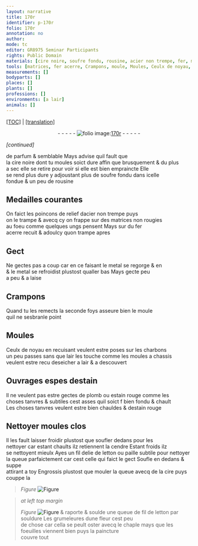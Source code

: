 ```yaml
---
layout: narrative
title: 170r
identifier: p-170r
folio: 170r
annotation: no
author:
mode: tc
editor: GR8975 Seminar Participants
rights: Public Domain
materials: [cire noire, soufre fondu, rousine, acier non trempe, fer, metal, charbons, estain, plomb, estain rouge, cendre, fil delie de letton, paille, cire, soulde, fil de letton, souldure]
tools: [matrices, fer acerre, Crampons, moule, Moules, Ceulx de noyau, moules a chassis, moules clos, fil delie de letton, paille, chaple]
measurements: []
bodyparts: []
places: []
plants: []
professions: []
environments: [a lair]
animals: []
---
```


<p><a href="{{ site.baseurl }}/diplomatic/">[TOC]</a> | <a href="{{ site.baseurl }}/texts/p-170r_tl/" target="_blank">[translation]</a></p><div class="folio" align="center">- - - - - <a href="http://gallica.bnf.fr/ark:/12148/btv1b10500001g/f345.image" target="_blank"><img src="https://cu-mkp.github.io/2017-workshop-edition/assets/photo-icon.png" alt="folio image: " style="display:inline-block; margin-bottom:-3px;"/>170r</a> - - - - - </div>  
 
*[continued]*
  
de parfum & semblable Mays advise quil fault que<br/> la <span class="m">cire <span class="add">noire</span></span> dont tu moules soict dure affin que brusquement & <span class="del">du</span> plus<br/> a sec elle se retire pour voir si elle est bien empraincte Elle<br/> se rend plus dure y adjoustant plus de <span class="m">soufre fondu</span> dans icelle<br/> fondue & un peu de <span class="m">rousine</span>
 
 
  

## Medailles courantes

 
On faict les poincons de relief d<span class="m">acier non trempe</span> puys<br/> on le trampe & avecq cy on frappe sur des <span class="tl">matrices</span> non rougies<br/> au foeu comme quelques ungs pensent Mays sur du <span class="tl"><span class="m">fer</span><br/> acerre</span> recuit & adoulcy quon trampe apres
 
 
  

## Gect

 
Ne gectes pas a coup car en ce faisant le <span class="m">metal</span> se regorge & <span class="del">en</span><br/> & le <span class="m">metal</span> se refroidist plustost qualler bas Mays gecte peu<br/> a peu & a laise
 
 
  

## <span class="tl">Crampons</span>

 
Quand tu les remects la seconde foys asseure bien le <span class="tl">moule</span><br/> quil ne sesbranle point
 
 
  

## <span class="tl">Moules</span>

 
<span class="tl">Ceulx de noyau</span> en recuisant veulent estre poses sur les <span class="m">charbons</span><br/> un <span class="add">peu</span> passes sans que lair les touche comme les <span class="tl">moules a chassis</span><br/> veulent estre <span class="del">recu</span> deseicher <span class="env">a lair</span> & a descouvert
 
 
  

## Ouvrages espes d<span class="m">estain</span>

 
Il ne veulent pas estre gectes de <span class="m">plomb</span> ou <span class="m">estain rouge</span> co<span class="exp">mm</span>e les<br/> choses tanvres & subtiles cest asses quil soict <span class="del">f</span> bien fondu & chault<br/> Les choses tanvres veulent estre bien chauldes & d<span class="m">estain rouge</span>
 
 
  

## Nettoyer <span class="tl">moules clos</span>

 
Il les fault laisser froidir plustost que soufler dedans pour les<br/> nettoyer car estant chaults ilz retiennent la <span class="m">cendre</span> Estant froids ilz<br/> se nettoyent mieulx Ayes un <span class="tl"><span class="m">fil delie de letton</span></span> ou <span class="tl"><span class="m">paille</span></span> subtile pour nettoyer<br/> la queue parfaictem<span class="x"><span class="exp">ent</span></span> car cest celle qui faict le gect Soufle en dedans & suppe<br/> attirant a toy Engrossis plustost que mouler la queue avecq de la <span class="m">cire</span> puys couppe la<br/> 
> *Figure*
> <a href="https://drive.google.com/open?id=0B9-oNrvWdlO5amQ1YVRWWnFGWUE" target="_blank"><img src="https://cu-mkp.github.io/GR8975-edition/assets/photo-icon.png" alt="Figure" style="display:inline-block; margin-bottom:-3px;"/></a>

 
> *at left top margin*
> 
> 
>  
> *Figure*
> <a href="https://drive.google.com/open?id=0B9-oNrvWdlO5S3FNaEt0QmN1alU" target="_blank"><img src="https://cu-mkp.github.io/GR8975-edition/assets/photo-icon.png" alt="Figure" style="display:inline-block; margin-bottom:-3px;"/></a>
& raporte & <span class="m">soulde</span> une queue de <span class="m">fil de letton</span> par <span class="m">souldure</span> Les grumeleures dune fleur cest peu<br/> de chose car cella se peult oster avecq le <span class="tl">chaple</span> mays que les foeuilles viennent bien puys la paincture<br/> couvre tout
 
